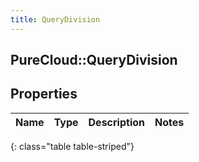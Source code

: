 ```yaml
---
title: QueryDivision
---
```

## PureCloud::QueryDivision

## Properties

|Name | Type | Description | Notes|
|------------ | ------------- | ------------- | -------------|
{: class="table table-striped"}


